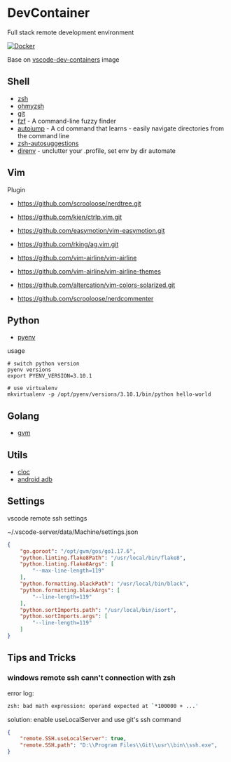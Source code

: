 # DevContainer
Full stack remote development environment

[![Docker](https://github.com/ifooth/devcontainer/actions/workflows/docker-publish.yml/badge.svg)](https://github.com/ifooth/devcontainer/actions/workflows/docker-publish.yml)

Base on [vscode-dev-containers](https://github.com/microsoft/vscode-dev-containers) image

## Shell
- [zsh](https://www.zsh.org/)
- [ohmyzsh](https://github.com/ohmyzsh/ohmyzsh)
- [git](https://github.com/git/git)
- [fzf](https://github.com/junegunn/fzf) - A command-line fuzzy finder
- [autojump](https://github.com/wting/autojump) - A cd command that learns - easily navigate directories from the command line
- [zsh-autosuggestions](https://github.com/zsh-users/zsh-autosuggestions)
- [direnv](https://github.com/direnv/direnv) - unclutter your .profile, set env by dir automate


## Vim
Plugin
- https://github.com/scrooloose/nerdtree.git
- https://github.com/kien/ctrlp.vim.git
- https://github.com/easymotion/vim-easymotion.git
- https://github.com/rking/ag.vim.git

- https://github.com/vim-airline/vim-airline
- https://github.com/vim-airline/vim-airline-themes
- https://github.com/altercation/vim-colors-solarized.git
- https://github.com/scrooloose/nerdcommenter

## Python
- [pyenv](https://github.com/pyenv/pyenv)

usage
```shell
# switch python version
pyenv versions
export PYENV_VERSION=3.10.1

# use virtualenv
mkvirtualenv -p /opt/pyenv/versions/3.10.1/bin/python hello-world
```

## Golang
- [gvm](https://github.com/moovweb/gvm)

## Utils
- [cloc](https://github.com/AlDanial/cloc)
- [android adb](https://developer.android.com/studio/releases/platform-tools)


## Settings
vscode remote ssh settings

~/.vscode-server/data/Machine/settings.json

```json
{
    "go.goroot": "/opt/gvm/gos/go1.17.6",
    "python.linting.flake8Path": "/usr/local/bin/flake8",
    "python.linting.flake8Args": [
        "--max-line-length=119"
    ],
    "python.formatting.blackPath": "/usr/local/bin/black",
    "python.formatting.blackArgs": [
        "--line-length=119"
    ],
    "python.sortImports.path": "/usr/local/bin/isort",
    "python.sortImports.args": [
        "--line-length=119"
    ]
}
```

## Tips and Tricks

### windows remote ssh cann't connection with zsh

error log:
```bash
zsh: bad math expression: operand expected at `*100000 + ...'
```

solution: enable useLocalServer and use git's ssh command
```json
{
    "remote.SSH.useLocalServer": true,
    "remote.SSH.path": "D:\\Program Files\\Git\\usr\\bin\\ssh.exe",
}
```
